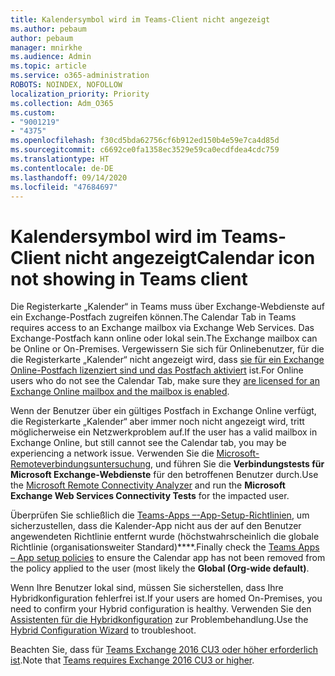 ```yaml
---
title: Kalendersymbol wird im Teams-Client nicht angezeigt
ms.author: pebaum
author: pebaum
manager: mnirkhe
ms.audience: Admin
ms.topic: article
ms.service: o365-administration
ROBOTS: NOINDEX, NOFOLLOW
localization_priority: Priority
ms.collection: Adm_O365
ms.custom:
- "9001219"
- "4375"
ms.openlocfilehash: f30cd5bda62756cf6b912ed150b4e59e7ca4d85d
ms.sourcegitcommit: c6692ce0fa1358ec3529e59ca0ecdfdea4cdc759
ms.translationtype: HT
ms.contentlocale: de-DE
ms.lasthandoff: 09/14/2020
ms.locfileid: "47684697"
---
```

# <a name="calendar-icon-not-showing-in-teams-client"></a><span data-ttu-id="8a902-102">Kalendersymbol wird im Teams-Client nicht angezeigt</span><span class="sxs-lookup"><span data-stu-id="8a902-102">Calendar icon not showing in Teams client</span></span>

<span data-ttu-id="8a902-103">Die Registerkarte „Kalender“ in Teams muss über Exchange-Webdienste auf ein Exchange-Postfach zugreifen können.</span><span class="sxs-lookup"><span data-stu-id="8a902-103">The Calendar Tab in Teams requires access to an Exchange mailbox via Exchange Web Services.</span></span> <span data-ttu-id="8a902-104">Das Exchange-Postfach kann online oder lokal sein.</span><span class="sxs-lookup"><span data-stu-id="8a902-104">The Exchange mailbox can be Online or On-Premises.</span></span> <span data-ttu-id="8a902-105">Vergewissern Sie sich für Onlinebenutzer, für die die Registerkarte „Kalender“ nicht angezeigt wird, dass [ sie für ein Exchange Online-Postfach lizenziert sind und das Postfach aktiviert](https://docs.microsoft.com/exchange/recipients-in-exchange-online/create-user-mailboxes) ist.</span><span class="sxs-lookup"><span data-stu-id="8a902-105">For Online users who do not see the Calendar Tab, make sure they [are licensed for an Exchange Online mailbox and the mailbox is enabled](https://docs.microsoft.com/exchange/recipients-in-exchange-online/create-user-mailboxes).</span></span>

<span data-ttu-id="8a902-106">Wenn der Benutzer über ein gültiges Postfach in Exchange Online verfügt, die Registerkarte „Kalender“ aber immer noch nicht angezeigt wird, tritt möglicherweise ein Netzwerkproblem auf.</span><span class="sxs-lookup"><span data-stu-id="8a902-106">If the user has a valid mailbox in Exchange Online, but still cannot see the Calendar tab, you may be experiencing a network issue.</span></span> <span data-ttu-id="8a902-107">Verwenden Sie die [Microsoft-Remoteverbindungsuntersuchung](https://testconnectivity.microsoft.com/), und führen Sie die **Verbindungstests für Microsoft Exchange-Webdienste** für den betroffenen Benutzer durch.</span><span class="sxs-lookup"><span data-stu-id="8a902-107">Use the [Microsoft Remote Connectivity Analyzer](https://testconnectivity.microsoft.com/) and run the **Microsoft Exchange Web Services Connectivity Tests** for the impacted user.</span></span>

<span data-ttu-id="8a902-108">Überprüfen Sie schließlich die [Teams-Apps –-App-Setup-Richtlinien](https://admin.teams.microsoft.com/policies/app-setup), um sicherzustellen, dass die Kalender-App nicht aus der auf den Benutzer angewendeten Richtlinie entfernt wurde (höchstwahrscheinlich die globale Richtlinie (organisationsweiter Standard)\*\*\*\*.</span><span class="sxs-lookup"><span data-stu-id="8a902-108">Finally check the [Teams Apps – App setup policies](https://admin.teams.microsoft.com/policies/app-setup) to ensure the Calendar app has not been removed from the policy applied to the user (most likely the **Global (Org-wide default)**.</span></span>

<span data-ttu-id="8a902-109">Wenn Ihre Benutzer lokal sind, müssen Sie sicherstellen, dass Ihre Hybridkonfiguration fehlerfrei ist.</span><span class="sxs-lookup"><span data-stu-id="8a902-109">If your users are homed On-Premises, you need to confirm your Hybrid configuration is healthy.</span></span> <span data-ttu-id="8a902-110">Verwenden Sie den [Assistenten für die Hybridkonfiguration](https://docs.microsoft.com/exchange/hybrid-deployment/hybrid-agent) zur Problembehandlung.</span><span class="sxs-lookup"><span data-stu-id="8a902-110">Use the [Hybrid Configuration Wizard](https://docs.microsoft.com/exchange/hybrid-deployment/hybrid-agent) to troubleshoot.</span></span>

<span data-ttu-id="8a902-111">Beachten Sie, dass für [Teams Exchange 2016 CU3 oder höher erforderlich ist](https://docs.microsoft.com/microsoftteams/exchange-teams-interact).</span><span class="sxs-lookup"><span data-stu-id="8a902-111">Note that [Teams requires Exchange 2016 CU3 or higher](https://docs.microsoft.com/microsoftteams/exchange-teams-interact).</span></span>
